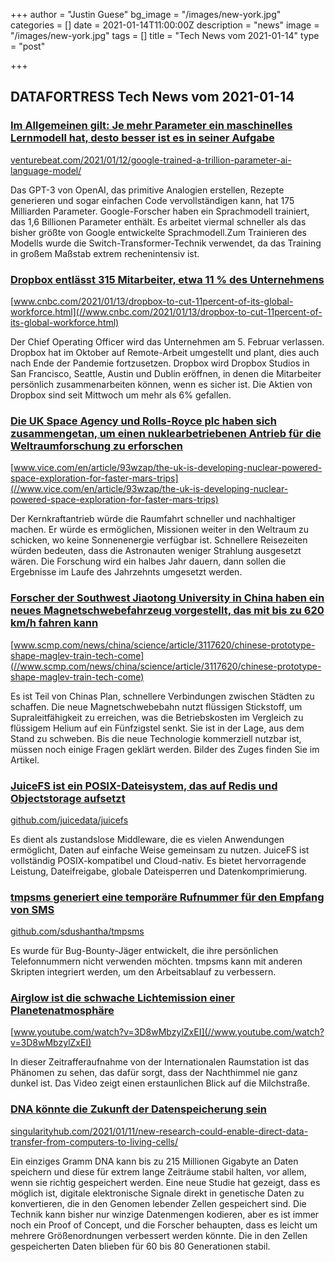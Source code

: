 +++
author = "Justin Guese"
bg_image = "/images/new-york.jpg"
categories = []
date = 2021-01-14T11:00:00Z
description = "news"
image = "/images/new-york.jpg"
tags = []
title = "Tech News vom 2021-01-14"
type = "post"

+++

        
## DATAFORTRESS Tech News vom 2021-01-14



### [Im Allgemeinen gilt: Je mehr Parameter ein maschinelles Lernmodell hat, desto besser ist es in seiner Aufgabe](//venturebeat.com/2021/01/12/google-trained-a-trillion-parameter-ai-language-model/)


[venturebeat.com/2021/01/12/google-trained-a-trillion-parameter-ai-language-model/](//venturebeat.com/2021/01/12/google-trained-a-trillion-parameter-ai-language-model/)


Das GPT-3 von OpenAI, das primitive Analogien erstellen, Rezepte generieren und sogar einfachen Code vervollständigen kann, hat 175 Milliarden Parameter. Google-Forscher haben ein Sprachmodell trainiert, das 1,6 Billionen Parameter enthält. Es arbeitet viermal schneller als das bisher größte von Google entwickelte Sprachmodell.Zum Trainieren des Modells wurde die Switch-Transformer-Technik verwendet, da das Training in großem Maßstab extrem rechenintensiv ist.


### [Dropbox entlässt 315 Mitarbeiter, etwa 11 % des Unternehmens](//www.cnbc.com/2021/01/13/dropbox-to-cut-11percent-of-its-global-workforce.html)


[www.cnbc.com/2021/01/13/dropbox-to-cut-11percent-of-its-global-workforce.html](//www.cnbc.com/2021/01/13/dropbox-to-cut-11percent-of-its-global-workforce.html)


Der Chief Operating Officer wird das Unternehmen am 5. Februar verlassen. Dropbox hat im Oktober auf Remote-Arbeit umgestellt und plant, dies auch nach Ende der Pandemie fortzusetzen. Dropbox wird Dropbox Studios in San Francisco, Seattle, Austin und Dublin eröffnen, in denen die Mitarbeiter persönlich zusammenarbeiten können, wenn es sicher ist. Die Aktien von Dropbox sind seit Mittwoch um mehr als 6% gefallen.


### [Die UK Space Agency und Rolls-Royce plc haben sich zusammengetan, um einen nuklearbetriebenen Antrieb für die Weltraumforschung zu erforschen](//www.vice.com/en/article/93wzap/the-uk-is-developing-nuclear-powered-space-exploration-for-faster-mars-trips)


[www.vice.com/en/article/93wzap/the-uk-is-developing-nuclear-powered-space-exploration-for-faster-mars-trips](//www.vice.com/en/article/93wzap/the-uk-is-developing-nuclear-powered-space-exploration-for-faster-mars-trips)


Der Kernkraftantrieb würde die Raumfahrt schneller und nachhaltiger machen. Er würde es ermöglichen, Missionen weiter in den Weltraum zu schicken, wo keine Sonnenenergie verfügbar ist. Schnellere Reisezeiten würden bedeuten, dass die Astronauten weniger Strahlung ausgesetzt wären. Die Forschung wird ein halbes Jahr dauern, dann sollen die Ergebnisse im Laufe des Jahrzehnts umgesetzt werden.


### [Forscher der Southwest Jiaotong University in China haben ein neues Magnetschwebefahrzeug vorgestellt, das mit bis zu 620 km/h fahren kann](//www.scmp.com/news/china/science/article/3117620/chinese-prototype-shape-maglev-train-tech-come)


[www.scmp.com/news/china/science/article/3117620/chinese-prototype-shape-maglev-train-tech-come](//www.scmp.com/news/china/science/article/3117620/chinese-prototype-shape-maglev-train-tech-come)


Es ist Teil von Chinas Plan, schnellere Verbindungen zwischen Städten zu schaffen. Die neue Magnetschwebebahn nutzt flüssigen Stickstoff, um Supraleitfähigkeit zu erreichen, was die Betriebskosten im Vergleich zu flüssigem Helium auf ein Fünfzigstel senkt. Sie ist in der Lage, aus dem Stand zu schweben. Bis die neue Technologie kommerziell nutzbar ist, müssen noch einige Fragen geklärt werden. Bilder des Zuges finden Sie im Artikel.


### [JuiceFS ist ein POSIX-Dateisystem, das auf Redis und Objectstorage aufsetzt](//github.com/juicedata/juicefs)


[github.com/juicedata/juicefs](//github.com/juicedata/juicefs)


Es dient als zustandslose Middleware, die es vielen Anwendungen ermöglicht, Daten auf einfache Weise gemeinsam zu nutzen. JuiceFS ist vollständig POSIX-kompatibel und Cloud-nativ. Es bietet hervorragende Leistung, Dateifreigabe, globale Dateisperren und Datenkomprimierung.


### [tmpsms generiert eine temporäre Rufnummer für den Empfang von SMS](//github.com/sdushantha/tmpsms)


[github.com/sdushantha/tmpsms](//github.com/sdushantha/tmpsms)


Es wurde für Bug-Bounty-Jäger entwickelt, die ihre persönlichen Telefonnummern nicht verwenden möchten. tmpsms kann mit anderen Skripten integriert werden, um den Arbeitsablauf zu verbessern.


### [Airglow ist die schwache Lichtemission einer Planetenatmosphäre](//www.youtube.com/watch?v=3D8wMbzylZxEI)


[www.youtube.com/watch?v=3D8wMbzylZxEI](//www.youtube.com/watch?v=3D8wMbzylZxEI)


In dieser Zeitrafferaufnahme von der Internationalen Raumstation ist das Phänomen zu sehen, das dafür sorgt, dass der Nachthimmel nie ganz dunkel ist. Das Video zeigt einen erstaunlichen Blick auf die Milchstraße.


### [DNA könnte die Zukunft der Datenspeicherung sein](//singularityhub.com/2021/01/11/new-research-could-enable-direct-data-transfer-from-computers-to-living-cells/)


[singularityhub.com/2021/01/11/new-research-could-enable-direct-data-transfer-from-computers-to-living-cells/](//singularityhub.com/2021/01/11/new-research-could-enable-direct-data-transfer-from-computers-to-living-cells/)


Ein einziges Gramm DNA kann bis zu 215 Millionen Gigabyte an Daten speichern und diese für extrem lange Zeiträume stabil halten, vor allem, wenn sie richtig gespeichert werden. Eine neue Studie hat gezeigt, dass es möglich ist, digitale elektronische Signale direkt in genetische Daten zu konvertieren, die in den Genomen lebender Zellen gespeichert sind. Die Technik kann bisher nur winzige Datenmengen kodieren, aber es ist immer noch ein Proof of Concept, und die Forscher behaupten, dass es leicht um mehrere Größenordnungen verbessert werden könnte. Die in den Zellen gespeicherten Daten blieben für 60 bis 80 Generationen stabil.